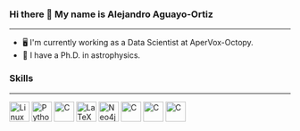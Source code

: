 ### Hi there 👋 My name is Alejandro Aguayo-Ortiz
---

- 🖥️ I'm currently working as a Data Scientist at AperVox-Octopy.
- 🔭 I have a Ph.D. in astrophysics.

### Skills
---
<a href="https://www.linux.org" target="_blank" rel="noreferrer"><img src="https://www.linux.org/images/logo.png" height="36" alt="Linux"/></a>
<a href="https://www.python.org/" target="_blank" rel="noreferrer"><img src="https://raw.githubusercontent.com/danielcranney/readme-generator/main/public/icons/skills/python-colored.svg" width="36" height="36" alt="Python" /></a>
<a href="https://www.pytorch.org/" target="_blank" rel="noreferrer"><img src="https://miro.medium.com/v2/resize:fit:691/1*VSQ0XEywxSgZBwW05GsZtw.png" height="36" alt="C"/></a>
<a href="https://www.latex-project.org/" target="_blank" rel="noreferrer"><img src="https://www.latex-project.org/img/latex-project-logo.svg" height="36" alt="LaTeX"/></a>
<a href="https://neo4j.com/" target="_blank" rel="noreferrer"><img src="https://dist.neo4j.com/wp-content/uploads/20210423072428/neo4j-logo-2020-1.svg" height="36" alt="Neo4j"/></a>
<a href="https://en.wikipedia.org/wiki/C_(programming_language)" target="_blank" rel="noreferrer"><img src="https://upload.wikimedia.org/wikipedia/commons/thumb/3/35/The_C_Programming_Language_logo.svg/1280px-The_C_Programming_Language_logo.svg.png" height="36" alt="C"/></a>
<a href="https://www.mongodb.com/" target="_blank" rel="noreferrer"><img src="https://webimages.mongodb.com/_com_assets/cms/kuyjf3vea2hg34taa-horizontal_default_slate_blue.svg?auto=format%252Ccompress" height="36" alt="C"/></a>
<a href="https://www.git-scm.com/" target="_blank" rel="noreferrer"><img src="https://git-scm.com/images/logo@2x.png" height="36" alt="C"/></a>


<!--
**aaguayoo/aaguayoo** is a ✨ _special_ ✨ repository because its `README.md` (this file) appears on your GitHub profile.

Here are some ideas to get you started:

- 🔭 I’m currently working on ...
- 🌱 I’m currently learning ...
- 👯 I’m looking to collaborate on ...
- 🤔 I’m looking for help with ...
- 💬 Ask me about ...
- 📫 How to reach me: ...
- 😄 Pronouns: ...
- ⚡ Fun fact: ...
-->
